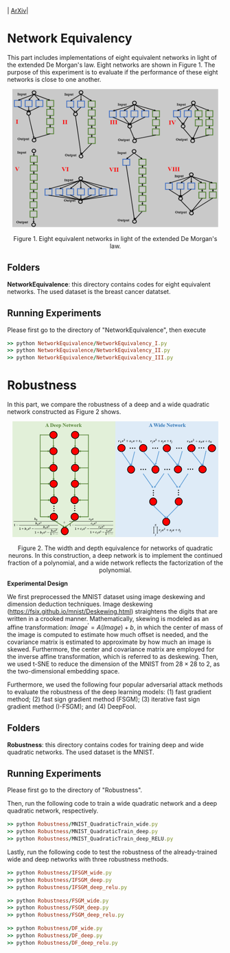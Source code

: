 | [ArXiv](https://arxiv.org/abs/2002.02515)|

# Network Equivalency
This part includes implementations of eight equivalent networks in light of the extended De Morgan's law. Eight networks are shown in Figure 1. The purpose of this experiment is to evaluate if the performance of these eight networks is close to one another.

<p align="center">
  <img width="480" src="https://github.com/FengleiFan/Duality/blob/master/equivalent_networks.png">
</p>

<p align="center">
  Figure 1. Eight equivalent networks in light of the extended De Morgan's law.
</p>


## Folders ## 

**NetworkEquivalence**: this directory contains codes for eight equivalent networks. The used dataset is the breast cancer datatset.<br/>


##  Running Experiments ## 

Please first go to the directory of "NetworkEquivalence", then execute

```ruby
>> python NetworkEquivalence/NetworkEquivalency_I.py    
>> python NetworkEquivalence/NetworkEquivalency_II.py 
>> python NetworkEquivalence/NetworkEquivalency_III.py 
```

# Robustness
In this part, we compare the robustness of a deep and a wide quadratic network constructed as Figure 2 shows.
<p align="center">
  <img width="480" src="https://github.com/FengleiFan/Duality/blob/master/quadratic_networks.png">
</p>

<p align="center">
  Figure 2. The width and depth equivalence for networks of quadratic neurons. In this construction, a deep network is to implement the continued fraction of a polynomial, and a wide network reflects the factorization of the polynomial.
</p>

**Experimental Design** 

We first preprocessed the MNIST dataset using image deskewing and dimension deduction techniques. Image deskewing (https://fsix.github.io/mnist/Deskewing.html) straightens the digits that are written in a crooked manner. Mathematically, skewing is modeled as an affine transformation: $Image^{'} = A(Image)+b$, in which the center of mass of the image is computed to estimate how much offset is needed, and the covariance matrix is estimated to approximate by how much an image is skewed. Furthermore, the center and covariance matrix are employed for the inverse affine transformation, which is referred to as deskewing. Then, we used t-SNE to reduce the dimension of the MNIST from $28\times 28$ to $2$, as the two-dimensional embedding space. 


Furthermore, we used the following four popular adversarial attack methods to evaluate the robustness of the deep learning models: (1) fast gradient method; (2) fast sign gradient method (FSGM); (3) iterative fast sign gradient method (I-FSGM); and (4) DeepFool.


## Folders ## 

**Robustness**: this directory contains codes for training deep and wide quadratic networks. The used dataset is the MNIST.<br/>

##  Running Experiments ## 

Please first go to the directory of "Robustness".

Then, run the following code to train a wide quadratic network and a deep quadratic network, respectively.
```ruby
>> python Robustness/MNIST_QuadraticTrain_wide.py    
>> python Robustness/MNIST_QuadraticTrain_deep.py 
>> python Robustness/MNIST_QuadraticTrain_deep_RELU.py 
```
Lastly, run the following code to test the robustness of the already-trained wide and deep networks with three robustness methods.

```ruby
>> python Robustness/IFSGM_wide.py    
>> python Robustness/IFSGM_deep.py 
>> python Robustness/IFSGM_deep_relu.py 
```

```ruby
>> python Robustness/FSGM_wide.py    
>> python Robustness/FSGM_deep.py 
>> python Robustness/FSGM_deep_relu.py 
```

```ruby
>> python Robustness/DF_wide.py    
>> python Robustness/DF_deep.py 
>> python Robustness/DF_deep_relu.py 
```



